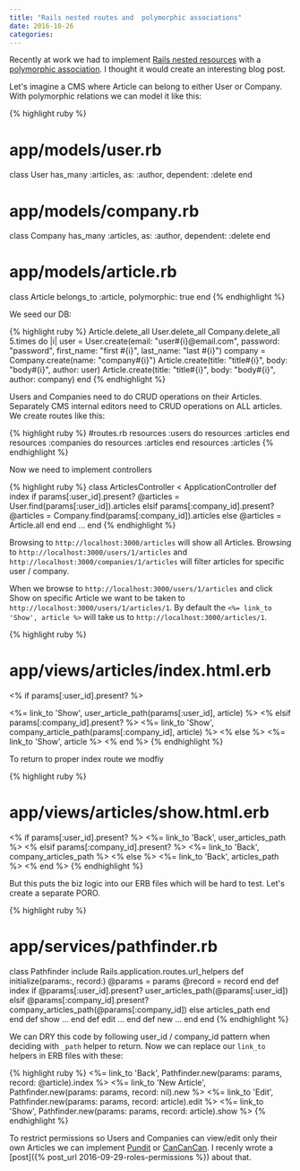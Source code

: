 ```yaml
---
title: "Rails nested routes and  polymorphic associations"
date: 2016-10-26
categories:
---
```


Recently at work we had to implement [Rails nested resources](http://guides.rubyonrails.org/routing.html#nested-resources) with a [polymorphic association](http://guides.rubyonrails.org/association_basics.html#polymorphic-associations).  I thought it would create an interesting blog post.  

Let's imagine a CMS where Article can belong to either User or Company.  With polymorphic relations we can model it like this:

{% highlight ruby %}
# app/models/user.rb
class User
  has_many :articles, as: :author, dependent: :delete
end
# app/models/company.rb
class Company
  has_many :articles, as: :author, dependent: :delete
end
# app/models/article.rb
class Article
  belongs_to :article, polymorphic: true
end
{% endhighlight %}

We seed our DB:

{% highlight ruby %}
Article.delete_all
User.delete_all
Company.delete_all
5.times do |i|
  user = User.create(email: "user#{i}@email.com", password: "password", first_name: "first #{i}", last_name: "last #{i}")
  company = Company.create(name: "company#{i}")
  Article.create(title: "title#{i}", body: "body#{i}", author: user)
  Article.create(title: "title#{i}", body: "body#{i}", author: company)
end
{% endhighlight %}

Users and Companies need to do CRUD operations on their Articles.  Separately CMS internal editors need to CRUD operations on ALL articles.  We create routes like this:

{% highlight ruby %}
#routes.rb
resources :users do
  resources :articles
end
resources :companies do
  resources :articles
end
resources :articles
{% endhighlight %}

Now we need to implement controllers

{% highlight ruby %}
class ArticlesController < ApplicationController
  def index
    if params[:user_id].present?
      @articles = User.find(params[:user_id]).articles
    elsif params[:company_id].present?
      @articles = Company.find(params[:company_id]).articles
    else
      @articles = Article.all
    end
  end
  ...
end
{% endhighlight %}

Browsing to `http://localhost:3000/articles` will show all Articles.  Browsing to `http://localhost:3000/users/1/articles` and `http://localhost:3000/companies/1/articles` will filter articles for specific user / company.

When we browse to `http://localhost:3000/users/1/articles` and click Show on specific Article we want to be taken to `http://localhost:3000/users/1/articles/1`.  By default the `<%= link_to 'Show', article %>` will take us to `http://localhost:3000/articles/1`.  

{% highlight ruby %}
# app/views/articles/index.html.erb
<% if params[:user_id].present? %>
  <td><%= link_to 'Show', user_article_path(params[:user_id], article) %></td>
<% elsif params[:company_id].present? %>
  <td><%= link_to 'Show', company_article_path(params[:company_id], article) %></td>
<% else %>
  <td><%= link_to 'Show', article %></td>
<% end %>
{% endhighlight %}

To return to proper index route we modfiy

{% highlight ruby %}
# app/views/articles/show.html.erb
<% if params[:user_id].present? %>
  <%= link_to 'Back', user_articles_path %>
<% elsif params[:company_id].present? %>
  <%= link_to 'Back', company_articles_path %>
<% else %>
  <%= link_to 'Back', articles_path %>
<% end %>
{% endhighlight %}

But this puts the biz logic into our ERB files which will be hard to test.  Let's create a separate PORO.  

{% highlight ruby %}
# app/services/pathfinder.rb
class Pathfinder
  include Rails.application.routes.url_helpers
  def initialize(params:, record:)
    @params = params
    @record = record
  end
  def index
    if @params[:user_id].present?
      user_articles_path(@params[:user_id])
    elsif @params[:company_id].present?
      company_articles_path(@params[:company_id])
    else
      articles_path
    end  
  end
  def show
    ...
  end
  def edit
    ...
  end
  def new
    ...
  end
end
{% endhighlight %}

We can DRY this code by following user_id / company_id pattern when deciding with `_path` helper to return.  Now we can replace our `link_to` helpers in ERB files with these:

{% highlight ruby %}
<%= link_to 'Back', Pathfinder.new(params: params, record: @article).index %>
<%= link_to 'New Article', Pathfinder.new(params: params, record: nil).new %>
<%= link_to 'Edit', Pathfinder.new(params: params, record: article).edit %>
<%= link_to 'Show', Pathfinder.new(params: params, record: article).show %>
{% endhighlight %}

To restrict permissions so Users and Companies can view/edit only their own Articles we can implement [Pundit](https://github.com/elabs/pundit) or [CanCanCan](https://github.com/CanCanCommunity/cancancan).  I recenly wrote a [post]({% post_url 2016-09-29-roles-permissions %}) about that.  
